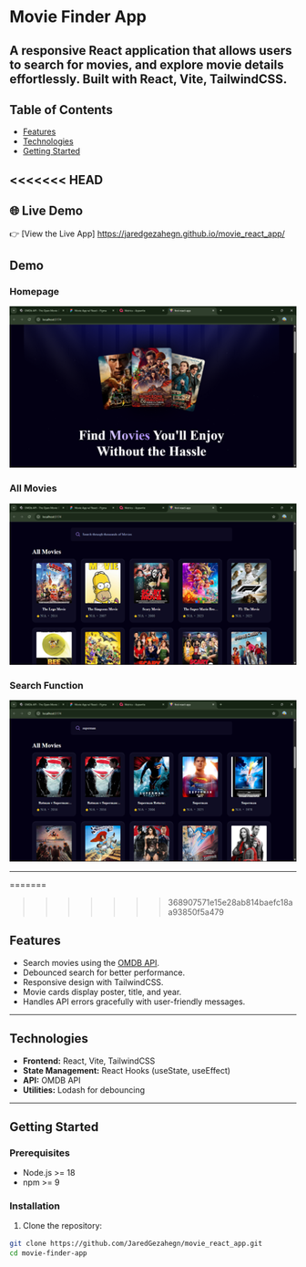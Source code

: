 # Movie Finder App

## A responsive React application that allows users to search for movies, and explore movie details effortlessly. Built with **React**, **Vite**, **TailwindCSS**.

## Table of Contents

 
- [Features](#features)
- [Technologies](#technologies)
- [Getting Started](#getting-started)

<<<<<<< HEAD
---
## 🌐 Live Demo
👉 [View the Live App] https://jaredgezahegn.github.io/movie_react_app/

## Demo

### Homepage
![Homepage](screenshots/home.png)

### All Movies
![All-Movies](screenshots/All-movie.png)

### Search Function
![Search](screenshots/searched-movie.png)


---
=======
 
>>>>>>> 368907571e15e28ab814baefc18aa93850f5a479

## Features

- Search movies using the [OMDB API](http://www.omdbapi.com/).
- Debounced search for better performance.
- Responsive design with TailwindCSS.
- Movie cards display poster, title, and year.
- Handles API errors gracefully with user-friendly messages.

---

## Technologies

- **Frontend:** React, Vite, TailwindCSS
- **State Management:** React Hooks (useState, useEffect)
- **API:** OMDB API
- **Utilities:** Lodash for debouncing

---

## Getting Started

### Prerequisites

- Node.js >= 18
- npm >= 9

### Installation

1. Clone the repository:

```bash
git clone https://github.com/JaredGezahegn/movie_react_app.git
cd movie-finder-app
```
